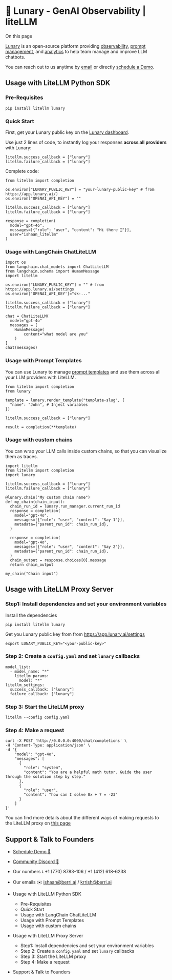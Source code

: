 # 🌙 Lunary - GenAI Observability | liteLLM

On this page

[Lunary](https://lunary.ai/) is an open-source platform providing [observability](https://lunary.ai/docs/features/observe), [prompt management](https://lunary.ai/docs/features/prompts), and [analytics](https://lunary.ai/docs/features/observe#analytics) to help team manage and improve LLM chatbots.

You can reach out to us anytime by [email](mailto:hello@lunary.ai) or directly [schedule a Demo](https://lunary.ai/schedule).

## Usage with LiteLLM Python SDK​

### Pre-Requisites​
    
    
    pip install litellm lunary  
    

### Quick Start​

First, get your Lunary public key on the [Lunary dashboard](https://app.lunary.ai/).

Use just 2 lines of code, to instantly log your responses **across all providers** with Lunary:
    
    
    litellm.success_callback = ["lunary"]  
    litellm.failure_callback = ["lunary"]  
    

Complete code:
    
    
    from litellm import completion  
      
    os.environ["LUNARY_PUBLIC_KEY"] = "your-lunary-public-key" # from https://app.lunary.ai/)  
    os.environ["OPENAI_API_KEY"] = ""  
      
    litellm.success_callback = ["lunary"]  
    litellm.failure_callback = ["lunary"]  
      
    response = completion(  
      model="gpt-4o",  
      messages=[{"role": "user", "content": "Hi there 👋"}],  
      user="ishaan_litellm"  
    )  
    

### Usage with LangChain ChatLiteLLM​
    
    
    import os  
    from langchain.chat_models import ChatLiteLLM  
    from langchain.schema import HumanMessage  
    import litellm  
      
    os.environ["LUNARY_PUBLIC_KEY"] = "" # from https://app.lunary.ai/settings  
    os.environ['OPENAI_API_KEY']="sk-..."  
      
    litellm.success_callback = ["lunary"]   
    litellm.failure_callback = ["lunary"]   
      
    chat = ChatLiteLLM(  
      model="gpt-4o"  
      messages = [  
        HumanMessage(  
            content="what model are you"  
        )  
    ]  
    chat(messages)  
    

### Usage with Prompt Templates​

You can use Lunary to manage [prompt templates](https://lunary.ai/docs/features/prompts) and use them across all your LLM providers with LiteLLM.
    
    
    from litellm import completion  
    from lunary  
      
    template = lunary.render_template("template-slug", {  
      "name": "John", # Inject variables  
    })  
      
    litellm.success_callback = ["lunary"]  
      
    result = completion(**template)  
    

### Usage with custom chains​

You can wrap your LLM calls inside custom chains, so that you can visualize them as traces.
    
    
    import litellm  
    from litellm import completion  
    import lunary  
      
    litellm.success_callback = ["lunary"]  
    litellm.failure_callback = ["lunary"]  
      
    @lunary.chain("My custom chain name")  
    def my_chain(chain_input):  
      chain_run_id = lunary.run_manager.current_run_id  
      response = completion(  
        model="gpt-4o",   
        messages=[{"role": "user", "content": "Say 1"}],  
        metadata={"parent_run_id": chain_run_id},  
      )  
      
      response = completion(  
        model="gpt-4o",   
        messages=[{"role": "user", "content": "Say 2"}],  
        metadata={"parent_run_id": chain_run_id},  
      )  
      chain_output = response.choices[0].message  
      return chain_output  
      
    my_chain("Chain input")  
    

## Usage with LiteLLM Proxy Server​

### Step1: Install dependencies and set your environment variables​

Install the dependencies
    
    
    pip install litellm lunary  
    

Get you Lunary public key from from <https://app.lunary.ai/settings>
    
    
    export LUNARY_PUBLIC_KEY="<your-public-key>"  
    

### Step 2: Create a `config.yaml` and set `lunary` callbacks​
    
    
    model_list:  
      - model_name: "*"  
        litellm_params:  
          model: "*"  
    litellm_settings:  
      success_callback: ["lunary"]  
      failure_callback: ["lunary"]  
    

### Step 3: Start the LiteLLM proxy​
    
    
    litellm --config config.yaml  
    

### Step 4: Make a request​
    
    
    curl -X POST 'http://0.0.0.0:4000/chat/completions' \  
    -H 'Content-Type: application/json' \  
    -d '{  
        "model": "gpt-4o",  
        "messages": [  
          {  
            "role": "system",  
            "content": "You are a helpful math tutor. Guide the user through the solution step by step."  
          },  
          {  
            "role": "user",  
            "content": "how can I solve 8x + 7 = -23"  
          }  
        ]  
    }'  
    

You can find more details about the different ways of making requests to the LiteLLM proxy on [this page](https://docs.litellm.ai/docs/proxy/user_keys)

## Support & Talk to Founders​

  * [Schedule Demo 👋](https://calendly.com/d/4mp-gd3-k5k/berriai-1-1-onboarding-litellm-hosted-version)
  * [Community Discord 💭](https://discord.gg/wuPM9dRgDw)
  * Our numbers 📞 +1 (770) 8783-106 / ‭+1 (412) 618-6238‬
  * Our emails ✉️ [ishaan@berri.ai](mailto:ishaan@berri.ai) / [krrish@berri.ai](mailto:krrish@berri.ai)

  * Usage with LiteLLM Python SDK
    * Pre-Requisites
    * Quick Start
    * Usage with LangChain ChatLiteLLM
    * Usage with Prompt Templates
    * Usage with custom chains
  * Usage with LiteLLM Proxy Server
    * Step1: Install dependencies and set your environment variables
    * Step 2: Create a `config.yaml` and set `lunary` callbacks
    * Step 3: Start the LiteLLM proxy
    * Step 4: Make a request
  * Support & Talk to Founders
